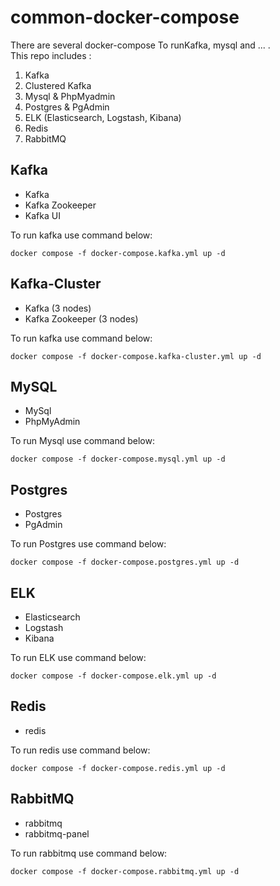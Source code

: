 # common-docker-compose
There are several docker-compose To runKafka, mysql and ... .<br>
This repo includes :
1. Kafka
2. Clustered Kafka
3. Mysql & PhpMyadmin
4. Postgres & PgAdmin
5. ELK (Elasticsearch, Logstash, Kibana)
6. Redis
7. RabbitMQ

## Kafka
- Kafka
- Kafka Zookeeper
- Kafka UI

To run kafka use command below:
```shell
docker compose -f docker-compose.kafka.yml up -d
```


## Kafka-Cluster
- Kafka (3 nodes)
- Kafka Zookeeper (3 nodes)

To run kafka use command below:
```shell
docker compose -f docker-compose.kafka-cluster.yml up -d
```


## MySQL
- MySql
- PhpMyAdmin

To run Mysql use command below:
```shell
docker compose -f docker-compose.mysql.yml up -d
```

## Postgres
- Postgres
- PgAdmin

To run Postgres use command below:
```shell
docker compose -f docker-compose.postgres.yml up -d
```

## ELK
- Elasticsearch
- Logstash
- Kibana
 
To run ELK use command below:
```shell
docker compose -f docker-compose.elk.yml up -d
```

## Redis
- redis
 
To run redis use command below:
```shell
docker compose -f docker-compose.redis.yml up -d
```

## RabbitMQ
- rabbitmq
- rabbitmq-panel
 
To run rabbitmq use command below:
```shell
docker compose -f docker-compose.rabbitmq.yml up -d
```